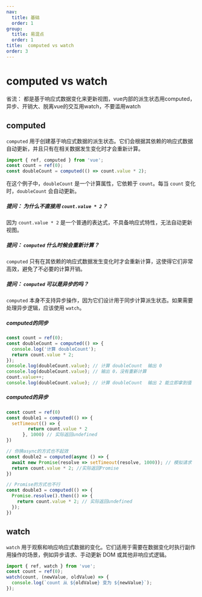 ```yaml
---
nav:
  title: 基础
  order: 1
group:
  title: 易混点
  order: 1
title:  computed vs watch
order: 3
---
```

# computed vs watch

省流： 都是基于响应式数据变化来更新视图，vue内部的派生状态用computed，异步、开销大、脱离vue的交互用watch，不要滥用watch

## computed
`computed` 用于创建基于响应式数据的派生状态。它们会根据其依赖的响应式数据自动更新，并且只有在相关数据发生变化时才会重新计算。
```javascript
import { ref, computed } from 'vue';
const count = ref(0);
const doubleCount = computed(() => count.value * 2);
```
在这个例子中，`doubleCount` 是一个计算属性，它依赖于 `count`。每当 `count` 变化时，`doubleCount` 会自动更新。
##### 提问： 为什么不直接用 `count.value * 2`？
因为 `count.value * 2` 是一个普通的表达式，不具备响应式特性，无法自动更新视图。
##### 提问： `computed` 什么时候会重新计算？
`computed` 只有在其依赖的响应式数据发生变化时才会重新计算，这使得它们非常高效，避免了不必要的计算开销。
##### 提问： `computed` 可以是异步的吗？
`computed` 本身不支持异步操作，因为它们设计用于同步计算派生状态。如果需要处理异步逻辑，应该使用 `watch`。

##### computed的同步
```javascript
const count = ref(0);
const doubleCount = computed(() => {
  console.log('计算 doubleCount');
  return count.value * 2;
});
console.log(doubleCount.value); // 计算 doubleCount  输出 0
console.log(doubleCount.value); // 输出 0，没有重新计算
count.value++;
console.log(doubleCount.value); // 计算 doubleCount  输出 2 能立即拿到值
``` 
##### computed的异步
```javascript
const count = ref(0)
const double1 = computed(() => {
  setTimeout(() => {
        return count.value * 2
      }, 1000) // 实际返回undefined
})

// 你换async的方式也不起效
const double2 = computed(async () => {
  await new Promise(resolve => setTimeout(resolve, 1000)); // 模拟请求
  return count.value * 2; //实际返回Promise
})

// Promise的方式也不行
const double3 = computed(() => {
  Promise.resolve().then(() => {
    return count.value * 2; // 实际返回undefined
  });
})
``` 
## watch

`watch` 用于观察和响应响应式数据的变化。它们适用于需要在数据变化时执行副作用操作的场景，例如异步请求、手动更新 DOM 或其他非响应式逻辑。
```javascript
import { ref, watch } from 'vue';
const count = ref(0);
watch(count, (newValue, oldValue) => {
  console.log(`count 从 ${oldValue} 变为 ${newValue}`);
});


```